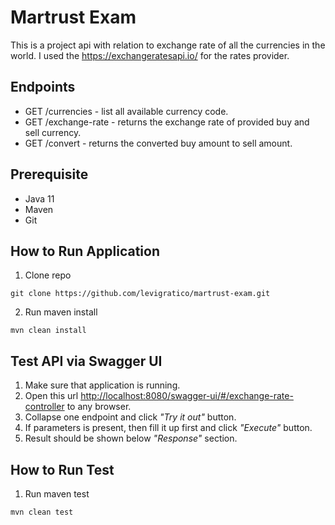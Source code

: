 # Martrust Exam
 This is a project api with relation to exchange rate of all the currencies in the world. I used the <https://exchangeratesapi.io/> for the rates provider.

## Endpoints
 * GET /currencies - list all available currency code.
 * GET /exchange-rate - returns the exchange rate of provided buy and sell currency.
 * GET /convert - returns the converted buy amount to sell amount.

## Prerequisite
 * Java 11
 * Maven
 * Git

## How to Run Application
 1. Clone repo
 ```git
 git clone https://github.com/levigratico/martrust-exam.git
 ```
 2. Run maven install
 ```maven
 mvn clean install
 ```

## Test API via Swagger UI
 1. Make sure that application is running.
 2. Open this url <http://localhost:8080/swagger-ui/#/exchange-rate-controller> to any browser.
 3. Collapse one endpoint and click *"Try it out"* button.
 4. If parameters is present, then fill it up first and click *"Execute"* button.
 5. Result should be shown below *"Response"* section.

## How to Run Test
 1. Run maven test
 ```maven
 mvn clean test
 ```

